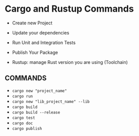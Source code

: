 # Cargo and Rustup Commands

- Create new Project

- Update your dependencies

- Run Unit and Integration Tests

- Publish Your Package

- Rustup: manage Rust version you are using (Toolchain)

## COMMANDS

- `cargo new "project_name"`
- `cargo run`
- `cargo new "lib_project_name" --lib`
- `cargo build`
- `cargo build --release`
- `cargo test`
- `cargo doc`
- `cargo publish`
